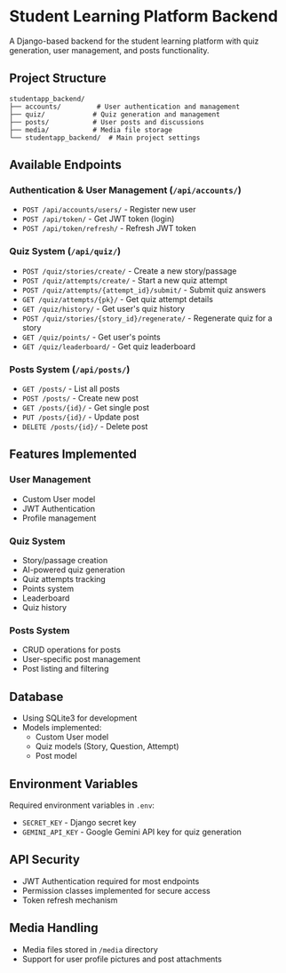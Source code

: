 # Student Learning Platform Backend

A Django-based backend for the student learning platform with quiz generation, user management, and posts functionality.

## Project Structure

```
studentapp_backend/
├── accounts/         # User authentication and management
├── quiz/            # Quiz generation and management
├── posts/           # User posts and discussions
├── media/           # Media file storage
└── studentapp_backend/  # Main project settings
```

## Available Endpoints

### Authentication & User Management (`/api/accounts/`)
- `POST /api/accounts/users/` - Register new user
- `POST /api/token/` - Get JWT token (login)
- `POST /api/token/refresh/` - Refresh JWT token
### Quiz System (`/api/quiz/`)
- `POST /quiz/stories/create/` - Create a new story/passage
- `POST /quiz/attempts/create/` - Start a new quiz attempt
- `POST /quiz/attempts/{attempt_id}/submit/` - Submit quiz answers
- `GET /quiz/attempts/{pk}/` - Get quiz attempt details
- `GET /quiz/history/` - Get user's quiz history
- `POST /quiz/stories/{story_id}/regenerate/` - Regenerate quiz for a story
- `GET /quiz/points/` - Get user's points
- `GET /quiz/leaderboard/` - Get quiz leaderboard 

### Posts System (`/api/posts/`)
- `GET /posts/` - List all posts
- `POST /posts/` - Create new post
- `GET /posts/{id}/` - Get single post
- `PUT /posts/{id}/` - Update post
- `DELETE /posts/{id}/` - Delete post

## Features Implemented

### User Management
- Custom User model
- JWT Authentication
- Profile management

### Quiz System
- Story/passage creation
- AI-powered quiz generation
- Quiz attempts tracking
- Points system
- Leaderboard
- Quiz history

### Posts System
- CRUD operations for posts
- User-specific post management
- Post listing and filtering

## Database
- Using SQLite3 for development
- Models implemented:
  - Custom User model
  - Quiz models (Story, Question, Attempt)
  - Post model

## Environment Variables
Required environment variables in `.env`:
- `SECRET_KEY` - Django secret key
- `GEMINI_API_KEY` - Google Gemini API key for quiz generation

## API Security
- JWT Authentication required for most endpoints
- Permission classes implemented for secure access
- Token refresh mechanism

## Media Handling
- Media files stored in `/media` directory
- Support for user profile pictures and post attachments 